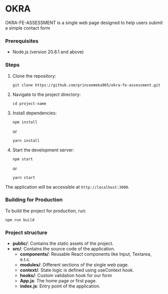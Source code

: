 # OKRA

OKRA-FE-ASSESSMENT is a single web page designed to help users submit a simple contact form

### Prerequisites

- Node.js (version 20.8.1 and above)

### Steps

1. Clone the repository:
   ```
   git clone https://github.com/princeemeka965/okra-fe-assessment.git
   ```
2. Navigate to the project directory:
   ```
   cd project-name
   ```
3. Install dependencies:
   ```
   npm install
   ```
   or
   ```
   yarn install
   ```
4. Start the development server:
   ```
   npm start
   ```
   or
   ```
   yarn start
   ```

The application will be accessible at `http://localhost:3000`.

### Building for Production

To build the project for production, run:

```
npm run build
```

### Project structure

- **public/**: Contains the static assets of the project.
- **src/**: Contains the source code of the application.
  - **components/**: Reusable React components like Input, Textarea, e.t.c.
  - **modules/**: Different sections of the single web page.
  - **context/**: State logic is defined using useContext hook.
  - **hooks/**: Custom validation hook for our form
  - **App.js**: The home page or first page.
  - **index.js**: Entry point of the application.
